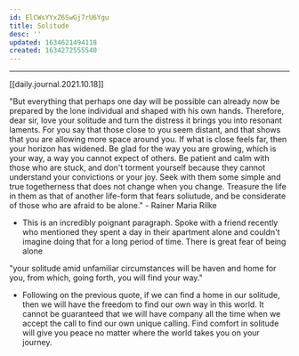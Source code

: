 ```yaml
---
id: ElCWsYYxZ6SwGj7rU6Ygu
title: Solitude
desc: ''
updated: 1634621494118
created: 1634272555540
---
```



---
[[daily.journal.2021.10.18]]

"But everything that perhaps one day will be possible can already now be prepared by the lone individual and shaped with his own hands. Therefore, dear sir, love your solitude and turn the distress it brings you into resonant laments. For you say that those close to you seem distant, and that shows that you are allowing more space around you. If what is close feels far, then your horizon has widened. Be glad for the way you are growing, which is your way, a way you cannot expect of others. Be patient and calm with those who are stuck, and don't torment yourself because they cannot understand your convictions or your joy. Seek with them some simple and true togetherness that does not change when you change. Treasure the life in them as that of another life-form that fears soliutude, and be considerate of those who are afraid to be alone." - Rainer Maria Rilke 
- This is an incredibly poignant paragraph. Spoke with a friend recently who mentioned they spent a day in their apartment alone and couldn't imagine doing that for a long period of time. There is great fear of being alone

"your solitude amid unfamiliar circumstances will be haven and home for you, from which, going forth, you will find your way."
- Following on the previous quote, if we can find a home in our solitude, then we will have the freedom to find our own way in this world. It cannot be guaranteed that we will have company all the time when we accept the call to find our own unique calling. Find comfort in solitude will give you peace no matter where the world takes you on your journey.